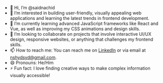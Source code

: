 - 👋 Hi, I’m @saidnachid
- 👀 I’m interested in building user-friendly, visually appealing web applications and learning the latest trends in frontend development.
- 🌱 I’m currently learning advanced JavaScript frameworks like React and Vue, as well as improving my CSS animations and design skills.
- 💞️ I’m looking to collaborate on projects that involve interactive UI/UX design, responsive websites, or anything that challenges my frontend skills.
- 📫 How to reach me: You can reach me on [LinkedIn](https://www.linkedin.com/in/said-nachid-a57229327) or via email at nshydsyd@gmail.com.
- 😄 Pronouns: He/Him
- ⚡ Fun fact: I love finding creative ways to make complex information visually accessible!

